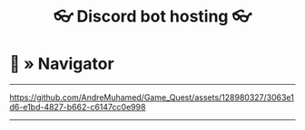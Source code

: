 <h1 align="center">
👓 Discord bot hosting 👓
</h1>

# <a id="navigator"></a>🔮 » Navigator





---

https://github.com/AndreMuhamed/Game_Quest/assets/128980327/3063e1d6-e1bd-4827-b662-c6147cc0e998

---
